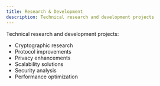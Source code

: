 ```yaml
---
title: Research & Development
description: Technical research and development projects
---
```


Technical research and development projects:
- Cryptographic research
- Protocol improvements
- Privacy enhancements
- Scalability solutions
- Security analysis
- Performance optimization
